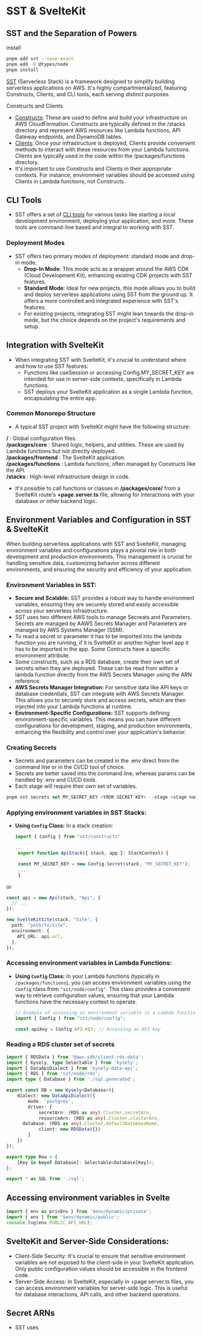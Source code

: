 # SST & SvelteKit

## SST and the Separation of Powers

install

```bash
pnpm add sst --save-exact
pnpm add -D @types/node
pnpm install
```

[SST](https://docs.sst.dev/) (Serverless Stack) is a framework designed to simplify building serverless applications on AWS. It's highly compartmentalized, featuring Constructs, Clients, and CLI tools, each serving distinct purposes.

Constructs and Clients
- [Constructs](https://docs.sst.dev/constrcuts): These are used to define and build your infrastructure on AWS CloudFormation. Constructs are typically defined in the /stacks directory and represent AWS resources like Lambda functions, API Gateway endpoints, and DynamoDB tables.
- [Clients](https://docs.sst.dev/clients): Once your infrastructure is deployed, Clients provide convenient methods to interact with these resources from your Lambda functions. Clients are typically used in the code within the /packages/functions directory.
- It's important to use Constructs and Clients in their appropriate contexts. For instance, environment variables should be accessed using Clients in Lambda functions, not Constructs.
  
## CLI Tools

- SST offers a set of [CLI tools](https://docs.sst.dev/packages/sst) for various tasks like starting a local development environment, deploying your application, and more. These tools are command-line based and integral to working with SST.

### Deployment Modes

- SST offers two primary modes of deployment: standard mode and drop-in mode.
  - **Drop-In Mode**: This mode acts as a wrapper around the AWS CDK (Cloud Development Kit), enhancing existing CDK projects with SST features.
  - **Standard Mode**: Ideal for new projects, this mode allows you to build and deploy serverless applications using SST from the ground up. It offers a more controlled and integrated experience with SST's features.
  - For existing projects, integrating SST might lean towards the drop-in mode, but the choice depends on the project's requirements and setup.
  
## Integration with SvelteKit

- When integrating SST with SvelteKit, it's crucial to understand where and how to use SST features:
  - Functions like useSession or accessing Config.MY_SECRET_KEY are intended for use in server-side contexts, specifically in Lambda functions.
  - SST deploys your SvelteKit application as a single Lambda function, encapsulating the entire app.

### Common Monorepo Structure

- A typical SST project with SvelteKit might have the following structure:

**/**   : Global configuration files.  
**/packages/core**  : Shared logic, helpers, and utilities. These are used by Lambda functions but not directly deployed.  
**/packages/frontend**  : The SvelteKit application.  
**/packages/functions** : Lambda functions, often managed by Constructs like the API.  
**/stacks** : High-level infrastructure design in code.

- It's possible to call functions or classes in **/packages/core/** from a SvelteKit route's **+page.server.ts** file, allowing for interactions with your database or other backend logic.  

## Environment Variables and Configuration in SST & SvelteKit

When building serverless applications with SST and SvelteKit, managing environment variables and configurations plays a pivotal role in both development and production environments. This management is crucial for handling sensitive data, customizing behavior across different environments, and ensuring the security and efficiency of your application.

### Environment Variables in SST:

- **Secure and Scalable:** SST provides a robust way to handle environment variables, ensuring they are securely stored and easily accessible across your serverless infrastructure.
- SST uses two different AWS tools to manage Secreats and Parameters.  Secrets are managed by AAWS Secrets Manager and Parameters are managed by AWS Systems Manager (SSM).
- To read a secret or parameter it has to be imported into the lambda function you are running, if it is SvelteKit or another higher level app it has to be imported in the app.  Some Contructs have a specific environment attribute.
- Some constructs, such as a RDS database, create their own set of secrets when they are deployed.  These can be read from within a lambda function directly from the AWS Secrets Manager using the ARN reference.
- **AWS Secrets Manager Integration:** For sensitive data like API keys or database credentials, SST can integrate with AWS Secrets Manager. This allows you to securely store and access secrets, which are then injected into your Lambda functions at runtime.
- **Environment-Specific Configurations:** SST supports defining environment-specific variables. This means you can have different configurations for development, staging, and production environments, enhancing the flexibility and control over your application's behavior.

### Creating Secrets

 - Secrets and parameters can be created in the .env direct from the command line or in the CI/CD tool of choice.  
 - Secrets are better saved into the command line, whereas params can be handled by .env and CI/CD tools.
 - Each stage will require their own set of variables.  
  
 ```typescript
 pnpm sst secrets set MY_SECRET_KEY <YOUR SECRET KEY> --stage <stage name>
 ```

### Applying environment variables in SST Stacks:  

- **Using `Config` Class:** In a stack creation:
  
  ```typescript
  import { Config } from "sst/constructs"

  ...
   export function ApiStack({ stack, app }: StackContext) {

   const MY_SECRET_KEY = new Config.Secret(stack, "MY_SECRET_KEY");
   ...
   }
  ```

or 

```typescript
const api = new Api(stack, "Api", {
  // ...
});

new SvelteKitSite(stack, "Site", {
  path: "path/to/site",
  environment: {
    API_URL: api.url,
  },
});
```

### Accessing environment variables in Lambda Functions:

- **Using `Config` Class:** In your Lambda functions (typically in `/packages/functions`), you can access environment variables using the `Config` class from `"sst/node/config"`. This class provides a convenient way to retrieve configuration values, ensuring that your Lambda functions have the necessary context to operate.
  
  ``` typescript
  // Example of accessing an environment variable in a Lambda function
  import { Config } from "sst/node/config";

  const apiKey = Config.API_KEY; // Accessing an API key
  ```

### Reading a RDS cluster set of secrets

```typescript
import { RDSData } from '@aws-sdk/client-rds-data';
import { Kysely, type Selectable } from 'kysely';
import { DataApiDialect } from 'kysely-data-api';
import { RDS } from 'sst/node/rds';
import type { Database } from './sql.generated';

export const DB = new Kysely<Database>({
	dialect: new DataApiDialect({
		mode: 'postgres',
		driver: {
			secretArn: (RDS as any).Cluster.secretArn,
			resourceArn: (RDS as any).Cluster.clusterArn,
      database: (RDS as any).Cluster.defaultDatabaseName,
			client: new RDSData({})
		}
	})
});

export type Row = {
	[Key in keyof Database]: Selectable<Database[Key]>;
};

export * as SQL from './sql';
```

## Accessing environment variables in Svelte

```typescript
import { env as privEnv } from '$env/dynamic/private';
import { env } from '$env/dynamic/public';
console.log(env.PUBLIC_API_URL);
```

## SvelteKit and Server-Side Considerations:

- Client-Side Security: It's crucial to ensure that sensitive environment variables are not exposed to the client-side in your SvelteKit application. Only public configuration values should be accessible in the frontend code.
- Server-Side Access: In SvelteKit, especially in +page.server.ts files, you can access environment variables for server-side logic. This is useful for database interactions, API calls, and other backend operations.

## Secret ARNs

- SST uses 